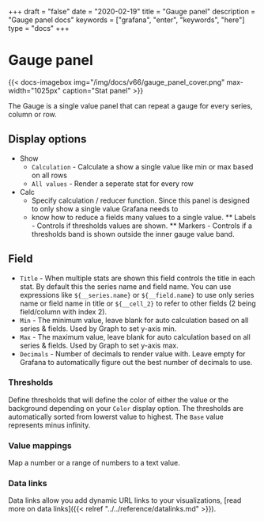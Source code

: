 +++
draft = "false"
date = "2020-02-19"
title = "Gauge panel"
description = "Gauge panel docs"
keywords = ["grafana", "enter", "keywords", "here"]
type = "docs"
+++

# Gauge panel

{{< docs-imagebox img="/img/docs/v66/gauge_panel_cover.png" max-width="1025px" caption="Stat panel" >}}

The Gauge is a single value panel that can repeat a gauge for every series, column or row.

## Display options

* Show
  * `Calculation` - Calculate a show a single value like min or max based on all rows
  * `All values` - Render a seperate stat for every row
* Calc
  * Specify calculation / reducer function. Since this panel is designed to only show a single value Grafana needs to
  * know how to reduce a fields many values to a single value.
** Labels - Controls if thresholds values are shown.
** Markers - Controls if a thresholds band is shown outside the inner gauge value band.

## Field

* `Title` - When multiple stats are shown this field controls the title in each stat. By default this the series name
 and field name. You can use expressions like `${__series.name}` or `${__field.name}` to use only series name or field
 name in title or `${__cell_2}` to refer to other fields (2 being field/column with index 2).
* `Min` - The minimum value, leave blank for auto calculation based on all series & fields. Used by Graph to set y-axis min.
* `Max` - The maximum value, leave blank for auto calculation based on all series & fields. Used by Graph to set y-axis max.
* `Decimals` - Number of decimals to render value with. Leave empty for Grafana to automatically figure out the best
 number of decimals to use.

### Thresholds

Define thresholds that will define the color of either the value or the background depending on your `Color` display option. The
thresholds are automatically sorted from lowerst value to highest. The `Base` value represents minus infinity.


### Value mappings

Map a number or a range of numbers to a text value.

### Data links

Data links allow you add dynamic URL links to your visualizations, [read more on data links]({{< relref "../../reference/datalinks.md" >}}).

